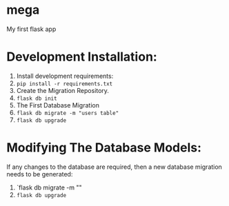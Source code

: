 # mega
My first flask app

# Development Installation:
1. Install development requirements:
11. `pip install -r requirements.txt`
1. Create the Migration Repository.  
11. `flask db init`
1. The First Database Migration
11. `flask db migrate -m "users table"`
11. `flask db upgrade`

# Modifying The Database Models:
If any changes to the database are required, then a new database migration needs to be generated:

1. `flask db migrate -m "<NAME OF TABLE>"
1. `flask db upgrade`
